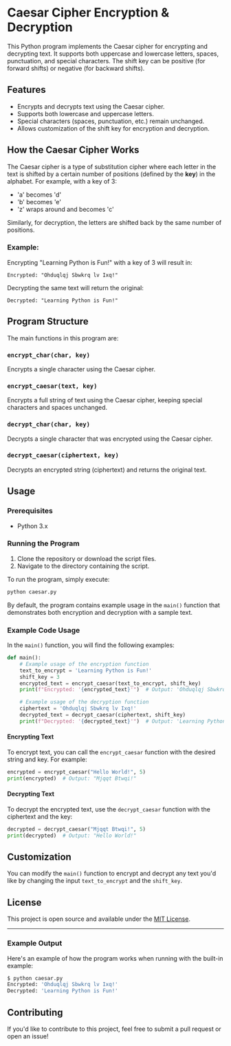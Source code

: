 

# Caesar Cipher Encryption & Decryption

This Python program implements the Caesar cipher for encrypting and decrypting text. It supports both uppercase and lowercase letters, spaces, punctuation, and special characters. The shift key can be positive (for forward shifts) or negative (for backward shifts).

## Features

- Encrypts and decrypts text using the Caesar cipher.
- Supports both lowercase and uppercase letters.
- Special characters (spaces, punctuation, etc.) remain unchanged.
- Allows customization of the shift key for encryption and decryption.

## How the Caesar Cipher Works

The Caesar cipher is a type of substitution cipher where each letter in the text is shifted by a certain number of positions (defined by the **key**) in the alphabet. For example, with a key of 3:
- 'a' becomes 'd'
- 'b' becomes 'e'
- 'z' wraps around and becomes 'c'

Similarly, for decryption, the letters are shifted back by the same number of positions.

### Example:
Encrypting "Learning Python is Fun!" with a key of 3 will result in:
```
Encrypted: "Ohduqlqj Sbwkrq lv Ixq!"
```

Decrypting the same text will return the original:
```
Decrypted: "Learning Python is Fun!"
```

## Program Structure

The main functions in this program are:

### `encrypt_char(char, key)`
Encrypts a single character using the Caesar cipher.

### `encrypt_caesar(text, key)`
Encrypts a full string of text using the Caesar cipher, keeping special characters and spaces unchanged.

### `decrypt_char(char, key)`
Decrypts a single character that was encrypted using the Caesar cipher.

### `decrypt_caesar(ciphertext, key)`
Decrypts an encrypted string (ciphertext) and returns the original text.

## Usage

### Prerequisites

- Python 3.x

### Running the Program

1. Clone the repository or download the script files.
2. Navigate to the directory containing the script.

To run the program, simply execute:

```bash
python caesar.py
```

By default, the program contains example usage in the `main()` function that demonstrates both encryption and decryption with a sample text.

### Example Code Usage

In the `main()` function, you will find the following examples:

```python
def main():
    # Example usage of the encryption function
    text_to_encrypt = 'Learning Python is Fun!'
    shift_key = 3
    encrypted_text = encrypt_caesar(text_to_encrypt, shift_key)
    print(f"Encrypted: '{encrypted_text}'")  # Output: 'Ohduqlqj Sbwkrq lv Ixq!'

    # Example usage of the decryption function
    ciphertext = 'Ohduqlqj Sbwkrq lv Ixq!'
    decrypted_text = decrypt_caesar(ciphertext, shift_key)
    print(f"Decrypted: '{decrypted_text}'")  # Output: 'Learning Python is Fun!'
```

#### Encrypting Text

To encrypt text, you can call the `encrypt_caesar` function with the desired string and key. For example:
```python
encrypted = encrypt_caesar("Hello World!", 5)
print(encrypted)  # Output: "Mjqqt Btwqi!"
```

#### Decrypting Text

To decrypt the encrypted text, use the `decrypt_caesar` function with the ciphertext and the key:
```python
decrypted = decrypt_caesar("Mjqqt Btwqi!", 5)
print(decrypted)  # Output: "Hello World!"
```

## Customization

You can modify the `main()` function to encrypt and decrypt any text you'd like by changing the input `text_to_encrypt` and the `shift_key`.

## License

This project is open source and available under the [MIT License](LICENSE).

---

### Example Output

Here's an example of how the program works when running with the built-in example:

```bash
$ python caesar.py
Encrypted: 'Ohduqlqj Sbwkrq lv Ixq!'
Decrypted: 'Learning Python is Fun!'
```

## Contributing

If you'd like to contribute to this project, feel free to submit a pull request or open an issue!
